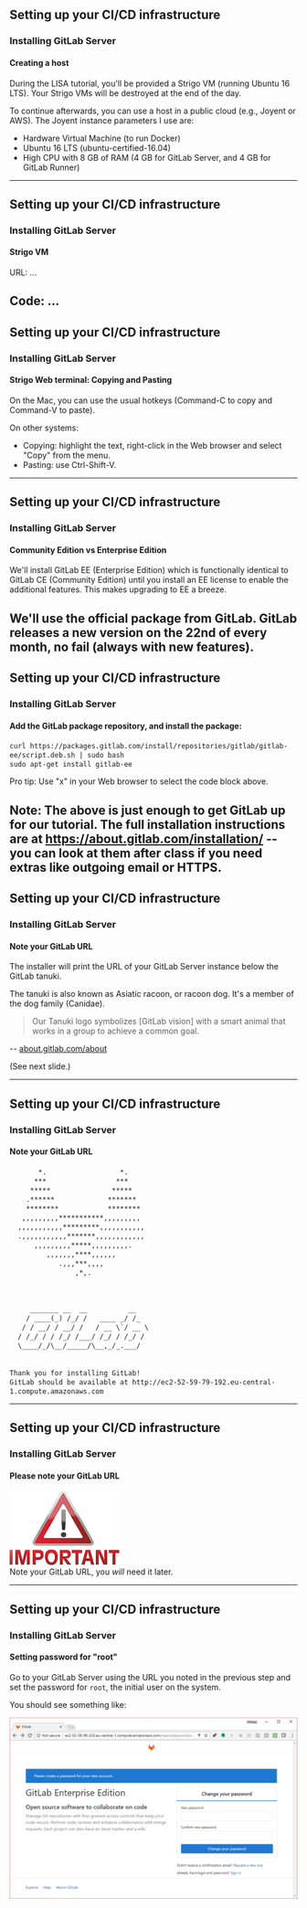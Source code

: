 ## Setting up your CI/CD infrastructure

### Installing GitLab Server

#### Creating a host

During the LISA tutorial, you'll be provided a Strigo VM (running Ubuntu
16 LTS). Your Strigo VMs will be destroyed at the end of the day.

To continue afterwards, you can use a host in a public cloud (e.g.,
Joyent or AWS). The Joyent instance parameters I use are:

- Hardware Virtual Machine (to run Docker)
- Ubuntu 16 LTS (ubuntu-certified-16.04)
- High CPU with 8 GB of RAM (4 GB for GitLab Server, and 4 GB for GitLab Runner)

---
## Setting up your CI/CD infrastructure

### Installing GitLab Server

#### Strigo VM

URL:  ...
 
Code:  ...
---
## Setting up your CI/CD infrastructure

### Installing GitLab Server

#### Strigo Web terminal: Copying and Pasting

On the Mac, you can use the usual hotkeys (Command-C to copy and Command-V to paste).

On other systems:
- Copying: highlight the text, right-click in the Web browser and select "Copy" from the menu.
- Pasting: use Ctrl-Shift-V.

---
## Setting up your CI/CD infrastructure

### Installing GitLab Server

#### Community Edition vs Enterprise Edition

We'll install GitLab EE (Enterprise Edition) which is functionally
identical to GitLab CE (Community Edition) until you install an
EE license to enable the additional features. This makes upgrading
to EE a breeze.

We'll use the official package from GitLab.  GitLab releases a
new version on the 22nd of every month, no fail (always with
new features).
---
## Setting up your CI/CD infrastructure

### Installing GitLab Server

#### Add the GitLab package repository, and install the package:

```console
curl https://packages.gitlab.com/install/repositories/gitlab/gitlab-ee/script.deb.sh | sudo bash
sudo apt-get install gitlab-ee 
```

Pro tip: Use "x" in your Web browser to select the code block above.

Note: The above is just enough to
get GitLab up for our tutorial. The full installation instructions are at
https://about.gitlab.com/installation/ -- you can look at them after class
if you need extras like outgoing email or HTTPS.
---
## Setting up your CI/CD infrastructure
### Installing GitLab Server
#### Note your GitLab URL

The installer will print the URL of your GitLab Server instance below the
GitLab tanuki.

The tanuki is also known as Asiatic racoon, or racoon dog.
It's a member of the dog family (Canidae).

> Our Tanuki logo symbolizes [GitLab vision] with a smart animal that works in a group to achieve a common goal.

-- [about.gitlab.com/about](https://about.gitlab.com/about)

(See next slide.)

---
## Setting up your CI/CD infrastructure
### Installing GitLab Server
#### Note your GitLab URL

```text
       *.                  *.
      ***                 ***
     *****               *****
    .******             *******
    ********            ********
   ,,,,,,,,,***********,,,,,,,,,
  ,,,,,,,,,,,*********,,,,,,,,,,,
  .,,,,,,,,,,,*******,,,,,,,,,,,,
      ,,,,,,,,,*****,,,,,,,,,.
         ,,,,,,,****,,,,,,
            .,,,***,,,,
                ,*,.



     _______ __  __          __
    / ____(_) /_/ /   ____ _/ /_
   / / __/ / __/ /   / __ \`/ __ \
  / /_/ / / /_/ /___/ /_/ / /_/ /
  \____/_/\__/_____/\__,_/_.___/


Thank you for installing GitLab!
GitLab should be available at http://ec2-52-59-79-192.eu-central-1.compute.amazonaws.com
```

---
## Setting up your CI/CD infrastructure
### Installing GitLab Server
#### Please note your GitLab URL

![important](img/important-one-tenth.png)  
Note your GitLab URL, you *will* need it later.

---
## Setting up your CI/CD infrastructure
### Installing GitLab Server
#### Setting password for "root"

Go to your GitLab Server using the URL you noted in the previous step and set the password for `root`, the initial user on the system.

You should see something like:

![login](img/login.png)
